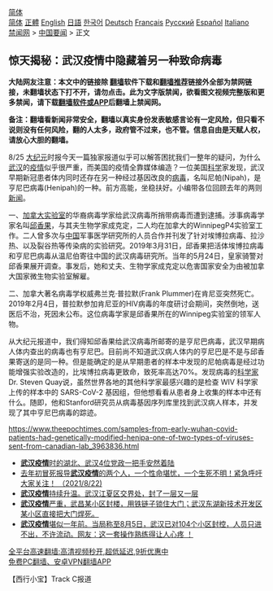  <!-- 面包屑导航 --> <div class="breadcrumb"><!-- GTranslate: https://gtranslate.io/ -->  <div class="switcher notranslate">  <div class="selected">  <a href="#" onclick="return false;"> 简体</a>  </div>  <div class="option">  <a href="https://www.bannedbook.org" onclick="doGTranslate('zh-CN|zh-CN');jQuery('div.switcher div.selected a').html(jQuery(this).html());return false;" title="简体中文" class="nturl selected"> 简体</a>  <a href="https://www.bannedbook.org/zh-tw/" onclick="doGTranslate('zh-CN|zh-TW');jQuery('div.switcher div.selected a').html(jQuery(this).html());return false;" title="繁體中文" class="nturl"> 正體</a>  <a href="https://www.bannedbook.org/en/" onclick="doGTranslate('zh-CN|en');jQuery('div.switcher div.selected a').html(jQuery(this).html());return false;" title="English" class="nturl"> English</a>  <a href="https://www.bannedbook.org/ja/" onclick="doGTranslate('zh-CN|ja');jQuery('div.switcher div.selected a').html(jQuery(this).html());return false;" title="日本語" class="nturl"> 日語</a>  <a href="https://www.bannedbook.org/ko/" onclick="doGTranslate('zh-CN|ko');jQuery('div.switcher div.selected a').html(jQuery(this).html());return false;" title="한국어" class="nturl"> 한국어</a>  <a href="https://www.bannedbook.org/de/" onclick="doGTranslate('zh-CN|de');jQuery('div.switcher div.selected a').html(jQuery(this).html());return false;" title="Deutsch" class="nturl"> Deutsch</a>  <a href="https://www.bannedbook.org/fr/" onclick="doGTranslate('zh-CN|fr');jQuery('div.switcher div.selected a').html(jQuery(this).html());return false;" title="Français" class="nturl"> Français</a>  <a href="https://www.bannedbook.org/ru/" onclick="doGTranslate('zh-CN|ru');jQuery('div.switcher div.selected a').html(jQuery(this).html());return false;" title="Русский" class="nturl"> Русский</a>  <a href="https://www.bannedbook.org/es/" onclick="doGTranslate('zh-CN|es');jQuery('div.switcher div.selected a').html(jQuery(this).html());return false;" title="Español" class="nturl"> Español</a>  <a href="https://www.bannedbook.org/it/" onclick="doGTranslate('zh-CN|it');jQuery('div.switcher div.selected a').html(jQuery(this).html());return false;" title="Italiano" class="nturl"> Italiano</a>  </div>  </div>      <div class='breadcrumb-sub'><!-- Breadcrumb NavXT 6.3.0 --> <a href="https://www.bannedbook.org/" class="home">禁闻网</a> &gt; <a href="https://www.bannedbook.org/bnews/headline/" class="category">中国要闻</a> &gt; 正文</div></div><h2>惊天揭秘：武汉疫情中隐藏着另一种致命病毒</h2> <p class="notice"><b>大陆网友注意：本文中的链接除 <a href="https://github.com/bannedbook/fanqiang" >翻墙</a>软件下载和<a href="https://github.com/killgcd/justmysocks/blob/master/README.md">翻墙推荐</a>链接外全部为禁网链接，未翻墙状态下打不开，请勿点击。此为文字版禁闻，欲看图文视频完整版和更多禁闻，请下载<a href="https://github.com/bannedbook/fanqiang">翻墙软件或APP</a>后翻墙上禁闻网。</p><p>备注：翻墙看新闻非常安全，翻墙以真实身份发表敏感言论有一定风险，但只看不说则没有任何风险，翻的人太多，政府管不过来，也不管。信息自由是天赋人权，请放心大胆的翻墙。</b></p>  <div class="entry"> <p>8/25 <span class='wp_keywordlink_affiliate'><a href="http://www.epochtimes.com/" title="大纪元" target="_blank">大纪元</a></span>时报今天一篇独家报道似乎可以解答困扰我们一整年的疑问，为什么<a href="https://www.bannedbook.org/bnews/tag/%e6%ad%a6%e6%b1%89/" class="st_tag internal_tag" rel="tag" title="标签 武汉 下的日志">武汉</a>的<a href="https://www.bannedbook.org/bnews/tag/%E7%96%AB%E6%83%85/" class="st_tag internal_tag" rel="tag" title="标签 疫情 下的日志">疫情</a>似乎很严重，而美国的疫情全靠媒体编造？一位美国<span class='wp_keywordlink'><a href="https://www.bannedbook.org/forum11/topic309.html" title="禁片：“科学”的棍子" target="_blank">科学</a></span>家发现，武汉早期新冠患者体内同时还存在另一种经过基因改良的<a href="https://www.bannedbook.org/bnews/tag/%e7%97%85%e6%af%92/" class="st_tag internal_tag" rel="tag" title="标签 病毒 下的日志">病毒</a>，名叫尼帕(Nipah)，是亨尼巴病毒(Henipah)的一种。前方高能，坐稳扶好。小编带各位回顾去年的两则<span class='wp_keywordlink_affiliate'><a href="https://www.bannedbook.org/" title="新闻">新闻</a></span>。</p> <p>一、<a href="https://www.bannedbook.org/bnews/tag/%e5%8a%a0%e6%8b%bf%e5%a4%a7/" class="st_tag internal_tag" rel="tag" title="标签 加拿大 下的日志">加拿大</a><a href="https://www.bannedbook.org/bnews/tag/%E5%AE%9E%E9%AA%8C%E5%AE%A4/" class="st_tag internal_tag" rel="tag" title="标签 实验室 下的日志">实验室</a>的华裔病毒学家给武汉病毒所捎带病毒而遭到逮捕。涉事病毒学家名叫<a href="https://www.bannedbook.org/bnews/tag/%E9%82%B1%E9%A6%99%E6%9E%9C/" class="st_tag internal_tag" rel="tag" title="标签 邱香果 下的日志">邱香果</a>，与其夫生物学家成克定，二人均在加拿大的WinnipegP4实验室工作。二人曾多次与<span class='wp_keywordlink_affiliate'><a href="https://www.bannedbook.org/" title="中国" target="_blank">中国</a></span>军事医学研究所的人员合作并刊发了针对埃博拉病毒、拉沙热、以及裂谷热等传染病的实验研究。2019年3月31日，邱香果把活体埃博拉病毒和亨尼巴病毒从温尼伯寄往中国的武汉病毒研究所。当年的5月24日，皇家骑警对邱香果展开调查。事发后，她和丈夫、生物学家成克定以危害国家安全为由被加拿大国家微生物实验室解雇。</p>  <p>二、加拿大著名病毒学权威弗兰克·普拉默(Frank Plummer)在肯尼亚突然死亡。2019年2月4日，普拉默参加肯尼亚的HIV病毒的年度研讨会期间，突然倒地，送医后不治，死因未公布。这位病毒学家是邱香果所在的Winnipeg实验室的领军人物。</p> <p>从大纪元报道中，我们得知邱香果给武汉病毒所邮寄的是亨尼巴病毒，武汉早期病人体内查出的病毒也有亨尼巴。目前尚不知道武汉病人体内的亨尼巴是不是与邱香果寄送的是同一种。但是能确定的是从早期患者的样本中发现的尼帕病毒是经过功能增强实验改造的，比埃博拉病毒更致命，致死率高达70%。发现病毒的<a href="https://www.bannedbook.org/bnews/tag/%e7%a7%91%e5%ad%a6%e5%ae%b6/" class="st_tag internal_tag" rel="tag" title="标签 科学家 下的日志">科学家</a>Dr. Steven Quay说，虽然世界各地的其他科学家最感兴趣的是检查 WIV 科学家上传的样本中的 SARS-CoV-2 基因组，但他想看看从患者身上收集的样本中还有什么。随即，他和Stanford研究员从病毒基因序列库里找到武汉病人样本，并发现了其中亨尼巴病毒的踪迹。</p>  <p><a href="https://www.theepochtimes.com/samples-from-early-wuhan-covid-patients-had-genetically-modified-henipa-one-of-two-types-of-viruses-sent-from-canadian-lab_3963836.html" rel="noopener" target="_blank">https://www.theepochtimes.com/samples-from-early-wuhan-covid-patients-had-genetically-modified-henipa-one-of-two-types-of-viruses-sent-from-canadian-lab_3963836.html</a></p> <ul class='op-related-articles' title='相关阅读'> <li><a href='https://www.bannedbook.org/bnews/comments/20210826/1613138.html' target='_blank'><b>武汉疫情</b>时的湖北、武汉4位党政一把手安然着陆</a></li> <li><a href='https://www.bannedbook.org/bnews/bannedvideo/20210823/1611631.html' target='_blank'>去年初冒死报导<b>武汉疫情</b>的两个人，一个性命堪忧，一个生死不明！紧急呼吁大家关注！ （2021/8/22)</a></li> <li><a href='https://www.bannedbook.org/bnews/bannedvideo/20210817/1607839.html' target='_blank'><b>武汉疫情</b>持续升温。武汉江夏区交界处，封了一层又一层</a></li> <li><a href='https://www.bannedbook.org/bnews/bannedvideo/20210809/1602839.html' target='_blank'><b>武汉疫情</b>严重，武昌某小区封楼，用铁链子锁住大门；武汉东湖新技术开发区某小区直接把大门焊死。</a></li> <li><a href='https://www.bannedbook.org/bnews/bannedvideo/20210806/1601545.html' target='_blank'><b>武汉疫情</b>堪似一年前。当局称至8月5日，武汉已对104个小区封控，人员只进不出，不许流动。网友：这一套操作熟练得让人心疼 ！</a></li> </ul> <p class="texttj"> <a href="https://github.com/bannedbook/fanqiang/wiki/V2ray%E6%9C%BA%E5%9C%BA" target="_blank">全平台高速翻墙:高清视频秒开,超低延迟,9折优惠中</a><br/> <a href="https://github.com/bannedbook/fanqiang/wiki/%E7%A6%81%E9%97%BB%E7%BD%91%E5%AE%89%E5%8D%93%E7%BF%BB%E5%A2%99%E6%96%B0%E9%97%BBAPP" target="_blank">免费PC翻墙、安卓VPN翻墙APP</a></p> <p>【西行小宝】Track C报道</p><a name='sharetosocial'></a>  <div style="margin-bottom:5px;padding-bottom:5px;clear:both"> <div id="archive-pix-1" class="banner-ads"> <!-- AuctionX Display platform tag START --> <div id="26318x728x90x621x_ADSLOT2" clicktrack="%%CLICK_URL_ESC%%"></div> <!-- AuctionX Display platform tag END --> </div> <div id="archive-pix-2" class="banner-ads"> <!-- AuctionX Display platform tag START --> <div id="26315x300x250x621x_ADSLOT2" clicktrack="%%CLICK_URL_ESC%%"></div> <!-- AuctionX Display platform tag END --> </div> </div>  <div id="archive-pix-1" class="banner-ads"> <!-- AuctionX Display platform tag START --> <div id="26318x728x90x621x_ADSLOT3" clicktrack="%%CLICK_URL_ESC%%"></div> <!-- AuctionX Display platform tag END --> </div> </div><!--END ENTRY--> 